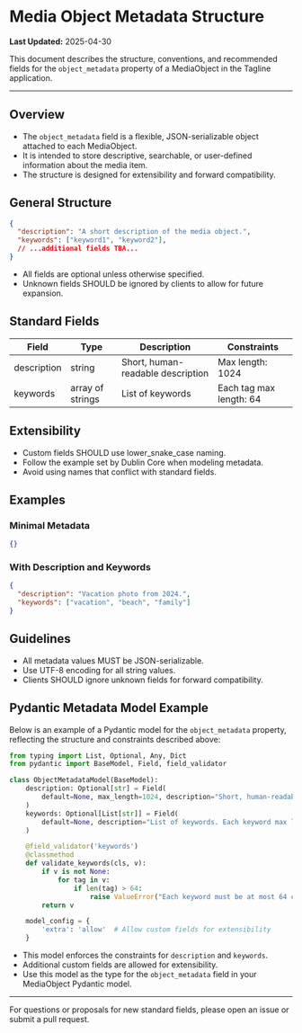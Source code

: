 # Media Object Metadata Structure

**Last Updated:** 2025-04-30

This document describes the structure, conventions, and recommended fields for the `object_metadata` property of a MediaObject in the Tagline application.

---

## Overview

- The `object_metadata` field is a flexible, JSON-serializable object attached to each MediaObject.
- It is intended to store descriptive, searchable, or user-defined information about the media item.
- The structure is designed for extensibility and forward compatibility.

## General Structure

```json
{
  "description": "A short description of the media object.",
  "keywords": ["keyword1", "keyword2"],
  // ...additional fields TBA...
}
```

- All fields are optional unless otherwise specified.
- Unknown fields SHOULD be ignored by clients to allow for future expansion.

## Standard Fields

| Field        | Type              | Description                                 | Constraints                |
|--------------|-------------------|---------------------------------------------|----------------------------|
| description  | string            | Short, human-readable description           | Max length: 1024           |
| keywords         | array of strings  | List of  keywords                    | Each tag max length: 64    |

## Extensibility

- Custom fields SHOULD use lower_snake_case naming.
- Follow the example set by Dublin Core when modeling metadata.
- Avoid using names that conflict with standard fields.

## Examples

### Minimal Metadata
```json
{}
```

### With Description and Keywords
```json
{
  "description": "Vacation photo from 2024.",
  "keywords": ["vacation", "beach", "family"]
}
```

## Guidelines

- All metadata values MUST be JSON-serializable.
- Use UTF-8 encoding for all string values.
- Clients SHOULD ignore unknown fields for forward compatibility.

## Pydantic Metadata Model Example

Below is an example of a Pydantic model for the `object_metadata` property, reflecting the structure and constraints described above:

```python
from typing import List, Optional, Any, Dict
from pydantic import BaseModel, Field, field_validator

class ObjectMetadataModel(BaseModel):
    description: Optional[str] = Field(
        default=None, max_length=1024, description="Short, human-readable description."
    )
    keywords: Optional[List[str]] = Field(
        default=None, description="List of keywords. Each keyword max length: 64."
    )

    @field_validator('keywords')
    @classmethod
    def validate_keywords(cls, v):
        if v is not None:
            for tag in v:
                if len(tag) > 64:
                    raise ValueError("Each keyword must be at most 64 characters long.")
        return v

    model_config = {
        'extra': 'allow'  # Allow custom fields for extensibility
    }

```

- This model enforces the constraints for `description` and `keywords`.
- Additional custom fields are allowed for extensibility.
- Use this model as the type for the `object_metadata` field in your MediaObject Pydantic model.

---

For questions or proposals for new standard fields, please open an issue or submit a pull request.
